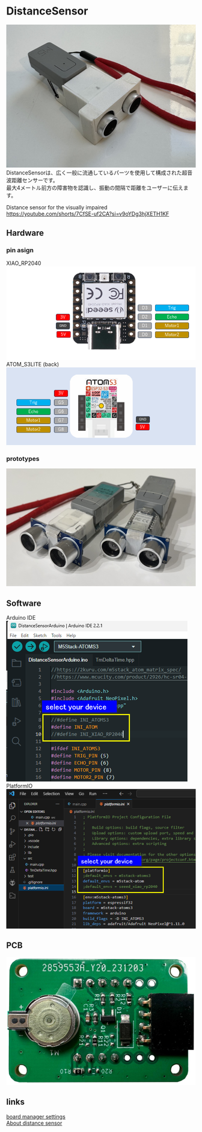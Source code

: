 # DistanceSensor 
![screenshot](https://github.com/misawa2048/DistanceSensor/blob/master/img/distance_sensor_ss.jpg)  
DistanceSensorは、広く一般に流通しているパーツを使用して構成された超音波距離センサーです。  
最大4メートル前方の障害物を認識し、振動の間隔で距離をユーザーに伝えます。  


Distance sensor for the visually impaired  
https://youtube.com/shorts/7CfSE-uf2CA?si=v9oYDg3hjXETH1KF  
## Hardware

### pin asign  
XIAO_RP2040  
 ![pin asign](https://github.com/misawa2048/DistanceSensor/blob/master/img/pin_asign_xiao2040.png)  
ATOM_S3LITE (back)    
 ![pin asign](https://github.com/misawa2048/DistanceSensor/blob/master/img/pin_asign_atoms3.png)  
 
### prototypes  
![prototype](https://github.com/misawa2048/DistanceSensor/blob/master/img/prototypes_b.jpg)  

## Software
Arduino IDE  
![select your device](https://github.com/misawa2048/DistanceSensor/blob/master/img/select_your_device_arduinoide.png)  
PlatformIO  
![select your device](https://github.com/misawa2048/DistanceSensor/blob/master/img/select_your_device_platformio.png)  

## PCB  
![Printed circuit board](https://github.com/misawa2048/DistanceSensor/blob/master/img/board_ss.jpg)  

## links  
[board manager settings](https://2kuru.com/m5stack_atom_matrix_spec/)  
[About distance sensor](https://www.mcucity.com/product/2926/hc-sr04-3-3v-5v-ultrasonic-distance-measuring-sensor-module-trig-echo-uarttx-rx-i2csdascl)  




